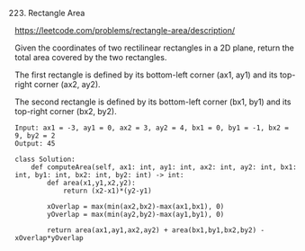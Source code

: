 223. Rectangle Area

https://leetcode.com/problems/rectangle-area/description/

Given the coordinates of two rectilinear rectangles in a 2D plane, return the total area covered by the two rectangles.

The first rectangle is defined by its bottom-left corner (ax1, ay1) and its top-right corner (ax2, ay2).

The second rectangle is defined by its bottom-left corner (bx1, by1) and its top-right corner (bx2, by2).

```
Input: ax1 = -3, ay1 = 0, ax2 = 3, ay2 = 4, bx1 = 0, by1 = -1, bx2 = 9, by2 = 2
Output: 45
```

```
class Solution:
    def computeArea(self, ax1: int, ay1: int, ax2: int, ay2: int, bx1: int, by1: int, bx2: int, by2: int) -> int:
        def area(x1,y1,x2,y2):
            return (x2-x1)*(y2-y1)

        xOverlap = max(min(ax2,bx2)-max(ax1,bx1), 0)
        yOverlap = max(min(ay2,by2)-max(ay1,by1), 0)
        
        return area(ax1,ay1,ax2,ay2) + area(bx1,by1,bx2,by2) - xOverlap*yOverlap
```        
